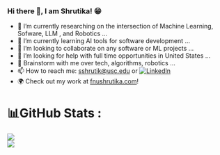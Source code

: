 ### Hi there 👋, I am Shrutika! 😁


- 🔭 I’m currently researching on the intersection of  Machine Learning, Sofware, LLM , and Robotics ...
- 🌱 I’m currently learning AI tools for software development ...
- 👯 I’m looking to collaborate on any software or ML projects ...
- 🤔 I’m looking for help with full time opportunities in United States ...
- 💬 Brainstorm with me over tech, algorithms, robotics ...
- 📫 How to reach me: sshrutik@usc.edu or [![LinkedIn](https://img.shields.io/badge/LinkedIn-%230077B5.svg?logo=linkedin&logoColor=white)](https://linkedin.com/in/shrutika5)
- 🌍 Check out my work at [fnushrutika.com](https://fnushrutika.com/)!




# 📊GitHub Stats :

![](https://github-readme-streak-stats.herokuapp.com/?user=ShrutikaSingh&theme=synthwave&hide_border=false)<br/>
![](https://github-readme-stats.vercel.app/api/top-langs/?username=ShrutikaSingh&theme=synthwave&hide_border=false&include_all_commits=true&count_private=true&layout=compact)
